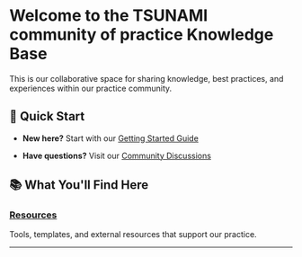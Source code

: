 # Welcome to the TSUNAMI community of practice  Knowledge Base

This is our collaborative space for sharing knowledge, best practices, and experiences within our practice community.

## 🚀 Quick Start

- **New here?** Start with our [Getting Started Guide](getting-started/index.md)
<!-- - **Want to contribute?** Check out [How to Contribute](getting-started/contributing.md) -->
- **Have questions?** Visit our [Community Discussions](https://github.com/Tsunami-COP/tsunami-knowledge-base/discussions)

## 📚 What You'll Find Here

### [Resources](resources/index.md)
Tools, templates, and external resources that support our practice.

---
